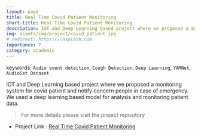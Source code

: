 ```yaml
---
layout: page
title: Real Time Covid Patient Monitoring
short-title: Real Time Covid Patient Monitoring
description: IOT and Deep Learning based project where we proposed a monitoring system for covid patient and notify concern people in case of emergency.
img: assets/img/project/covid_patient.jpg
# redirect: https://unsplash.com
importance: 7
category: academic
---
```


keywords: `Audio event detection`, `Cough Detection`, `Deep Learning`, `YAMNet`, `AudioSet Dataset`


IOT and Deep Learning based project where we proposed a monitoring system for covid patient and notify concern people in case of emergency. We used a deep learning based model for analysis and monitoring patient data.


> For more details please visit the project repository <br>

- Project Link : [Real Time Covid Patient Monitoring](https://github.com/VirusProton/Cough-Rate-estimation-for-Covid-Patient-monitoring-system-using-Deep-learning)